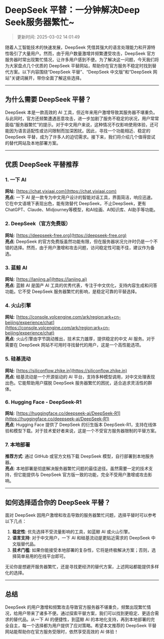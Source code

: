 
# DeepSeek 平替：一分钟解决Deep Seek服务器繁忙~
>更新时间: 2025-03-02 14:01:49

随着人工智能技术的快速发展，DeepSeek 凭借其强大的语言处理能力和开源特性吸引了大量用户。然而，由于用户数量激增并频繁遭受攻击，DeepSeek 官方服务器时常出现繁忙情况，让许多用户感到不便。为了解决这一问题，今天我们将为大家盘点几个优质的 DeepSeek 平替网站，帮助你在官方服务不稳定时找到替代方案。以下内容围绕“DeepSeek 平替”、“DeepSeek 中文版”和“DeepSeek 网站”关键词展开，带你全面了解这些选择。

---

## 为什么需要 DeepSeek 平替？

DeepSeek 本是一款高效的 AI 工具，但近年来用户激增导致其服务器不堪重负。与此同时，官方还频繁遭遇恶意攻击，进一步加剧了服务不稳定的状况，用户常常面临“服务器繁忙”的提示。对于中文用户来说，这种情况不仅影响使用体验，还可能因为语言适配性或访问限制而加深困扰。因此，寻找一个功能相近、稳定的 DeepSeek 平替，成为了许多人的迫切需求。接下来，我们将介绍几个值得尝试的替代网站及本地部署方案。

---

## 优质 DeepSeek 平替推荐

### 1. 一下 AI  
**网址**: [https://chat.yixiaai.com](https://chat.yixiaai.com)  
**亮点**: 一下 AI 是一款专为中文用户设计的智能对话工具，界面简洁，响应迅速。它在中文语境下表现出色，能有效替代 DeepSeek，不止DeepSeek，更有ChatGPT、Claude、Midjourney等模型，和AI绘画、AI知识库、AI助手等功能。

### 2. DeepSeek（官方免费版）  
**网址**: [https://deepseek-free.org](https://deepseek-free.org)  
**亮点**: DeepSeek 的官方免费版虽然功能有限，但在服务器状况允许时仍是一个不错的选择。然而，由于用户激增和攻击问题，访问稳定性可能不佳，建议作为备选。

### 3. 蓝鲸 AI  
**网址**: [https://lanjing.ai](https://lanjing.ai)  
**亮点**: 蓝鲸 AI 是国产 AI 工具的优秀代表，专注于中文优化，支持内容生成和问答功能。它不受 DeepSeek 服务器繁忙的影响，是稳定可靠的平替选择。

### 4. 火山引擎  
**网址**: [https://console.volcengine.com/ark/region:ark+cn-beijing/experience/chat](https://console.volcengine.com/ark/region:ark+cn-beijing/experience/chat)  
**亮点**: 火山引擎由字节跳动推出，技术实力雄厚，提供稳定的中文 AI 服务。对于需要在 DeepSeek 网站不可用时寻找替代的用户，这是一个高性能选项。

### 5. 硅基流动  
**网址**: [https://siliconflow.zhike.in](https://siliconflow.zhike.in)  
**亮点**: 硅基流动是一个开源驱动的 AI 平台，支持多种模型调用，对中文处理表现出色。它能帮助用户摆脱 DeepSeek 服务器繁忙的困扰，适合追求灵活性的群体。

### 6. Hugging Face - DeepSeek-R1  
**网址**: [https://huggingface.co/deepseek-ai/DeepSeek-R1](https://huggingface.co/deepseek-ai/DeepSeek-R1)  
**亮点**: Hugging Face 提供了 DeepSeek 的衍生版本 DeepSeek-R1，支持在线体验和模型下载。对于技术爱好者来说，这是一个不受官方服务器限制的平替方案。

### 7. 本地部署  
**推荐方式**: 通过 GitHub 或官方文档下载 DeepSeek 模型，自行部署到本地服务器。  
**亮点**: 本地部署是彻底解决服务器繁忙问题的最佳途径。虽然需要一定的技术支持，但它能提供与 DeepSeek 官方版一致的功能，完全不受用户激增或攻击影响。

---

## 如何选择适合你的 DeepSeek 平替？

面对 DeepSeek 因用户激增和攻击导致的服务器繁忙问题，选择平替时可以参考以下几点：  
1. **稳定性**: 优先选择不受流量影响的工具，如蓝鲸 AI 或火山引擎。  
2. **语言支持**: 对于中文用户，一下 AI 和硅基流动是更贴近需求的 DeepSeek 中文版替代品。  
3. **技术门槛**: 如果你能接受本地部署的复杂性，它将是终极解决方案；否则，选择简单易用的在线平台即可。

无论你是想避开服务器繁忙，还是寻找更经济的替代方案，上述网站都能提供多样化的选择。

---

## 总结

DeepSeek 的用户激增和频繁攻击导致官方服务器不堪重负，频繁出现繁忙情况，给用户带来了诸多不便。通过探索平替方案，我们可以找到更稳定、更适合需求的替代品。从一下 AI 的便捷性，到蓝鲸 AI 的本地化支持，再到本地部署的完全自主，每一个选择都为用户提供了应对策略。希望本文推荐的 DeepSeek 平替网站能帮助你在官方服务受限时，依然享受高效的 AI 体验！
